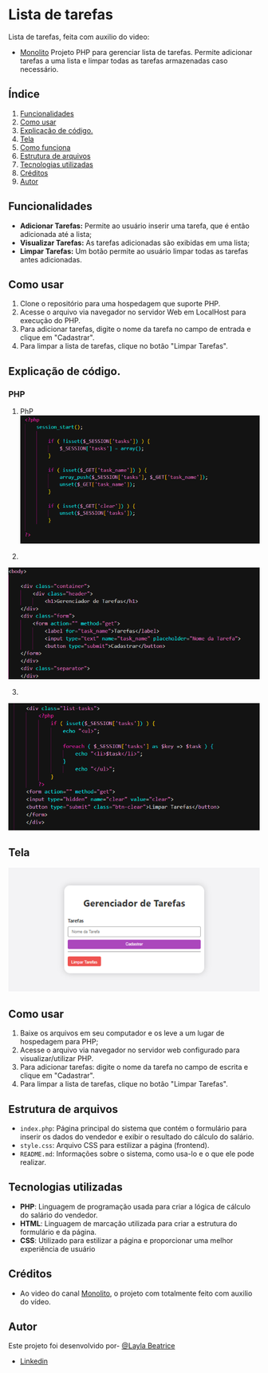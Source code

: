 # Lista de tarefas
 
Lista de tarefas, feita com auxilio do video:
* [Monolito](https://www.youtube.com/watch?v=dJ49I-QYYUk&ab_channel=MonolitoPHP)
Projeto PHP para gerenciar lista de tarefas. Permite adicionar tarefas a uma lista e limpar todas as tarefas armazenadas caso necessário.
 
## Índice
 
1. [Funcionalidades](#funcionalidades)
2. [Como usar](#como-usar)
3. [Explicação de código.](#explicação-de-código)
4. [Tela](#tela)
5. [Como funciona](#como-funciona)
6. [Estrutura de arquivos](#estrutura-de-arquivos)
7. [Tecnologias utilizadas](#tecnologias-utilizadas)
8. [Créditos](#créditos)
9. [Autor](#autor)
 
## Funcionalidades  
- **Adicionar Tarefas:** Permite ao usuário inserir uma tarefa, que é então adicionada até a lista;
- **Visualizar Tarefas:** As tarefas adicionadas são exibidas em uma lista;
- **Limpar Tarefas:** Um botão permite ao usuário limpar todas as tarefas antes adicionadas.

## Como usar 

1. Clone o repositório para uma hospedagem que suporte PHP.
2. Acesse o arquivo via navegador no servidor Web em LocalHost para execução do PHP.
3. Para adicionar tarefas, digite o nome da tarefa no campo de entrada e clique em "Cadastrar".
4. Para limpar a lista de tarefas, clique no botão "Limpar Tarefas".
  
## Explicação de código.  
### PHP

1. PhP
![Código 1](https://github.com/laylabtrice/ultima-ativ/blob/main/img/img2.png)

2.
![Código 2](https://github.com/laylabtrice/ultima-ativ/blob/main/img/img3.png)

3.
![Código 3](https://github.com/laylabtrice/ultima-ativ/blob/main/img/img4.png)
  

## Tela

![Tela](https://github.com/laylabtrice/ultima-ativ/blob/main/img/img1.png)

## Como usar  
 
1. Baixe os arquivos em seu computador e os leve a um lugar de hospedagem para PHP;
2. Acesse o arquivo via navegador no servidor web configurado para visualizar/utilizar PHP.
3. Para adicionar tarefas: digite o nome da tarefa no campo de escrita e clique em "Cadastrar".
4. Para limpar a lista de tarefas, clique no botão "Limpar Tarefas".
  
## Estrutura de arquivos  
 
- `index.php`: Página principal do sistema que contém o formulário para inserir os dados do vendedor e exibir o resultado do cálculo do salário.
- `style.css`: Arquivo CSS para estilizar a página (frontend).
- `README.md`:  Informações sobre o sistema, como usa-lo e o que ele pode realizar.
  

 
## Tecnologias utilizadas  
 
- **PHP**: Linguagem de programação usada para criar a lógica de cálculo do salário do vendedor.
- **HTML**: Linguagem de marcação utilizada para criar a estrutura do formulário e da página.
- **CSS**: Utilizado para estilizar a página e proporcionar uma melhor experiência de usuário

## Créditos

- Ao video do canal [Monolito](https://www.youtube.com/watch?v=dJ49I-QYYUk&ab_channel=MonolitoPHP), o projeto com totalmente feito com auxilio do vídeo.

## Autor  

Este projeto foi desenvolvido por- [@Layla Beatrice](https://www.github.com/laylabtrice)
* [Linkedin](https://www.linkedin.com/in/layla-beatrice-a89a352ba/)
